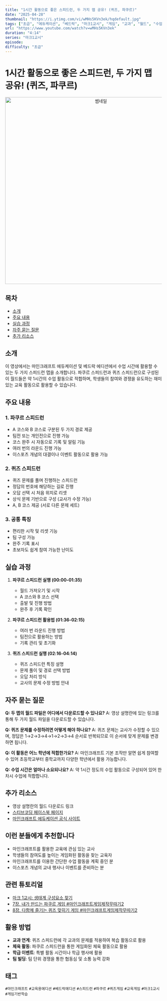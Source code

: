 ```yaml
---
title: "1시간 활동으로 좋은 스피드런, 두 가지 맵 공유! (퀴즈, 파쿠르)"
date: "2025-04-28"
thumbnail: "https://i.ytimg.com/vi/wMHs5KVn3ek/hqdefault.jpg"
tags: ["초급", "에듀케이션", "베드락", "마크1교시", "게임", "교과", "월드", "수업자", "롱폼"]
url: "https://www.youtube.com/watch?v=wMHs5KVn3ek"
duration: "4:14"
series: "마크1교시"
episode: 
difficulty: "초급"
---
```


# 1시간 활동으로 좋은 스피드런, 두 가지 맵 공유! (퀴즈, 파쿠르)

<div align="center">
<img src="https://i.ytimg.com/vi/wMHs5KVn3ek/hqdefault.jpg" alt="썸네일" width="600"/>
</div>

## 목차
- [소개](#소개)
- [주요 내용](#주요-내용)
- [실습 과정](#실습-과정)
- [자주 묻는 질문](#자주-묻는-질문)
- [추가 리소스](#추가-리소스)

## 소개
이 영상에서는 마인크래프트 에듀케이션 및 베드락 에디션에서 수업 시간에 활용할 수 있는 두 가지 스피드런 맵을 소개합니다. 파쿠르 스피드런과 퀴즈 스피드런으로 구성된 이 월드들은 약 1시간의 수업 활동으로 적합하며, 학생들의 참여와 경쟁을 유도하는 재미있는 교육 활동으로 활용할 수 있습니다.

## 주요 내용

### 1. 파쿠르 스피드런
- A 코스와 B 코스로 구분된 두 가지 경로 제공
- 팀전 또는 개인전으로 진행 가능
- 코스 완주 시 자동으로 기록 및 알림 기능
- 여러 번의 라운드 진행 가능
- 이스포츠 개념의 대결이나 이벤트 활동으로 활용 가능

### 2. 퀴즈 스피드런
- 퀴즈 문제를 풀며 진행하는 스피드런
- 정답의 번호에 해당하는 길로 진행
- 오답 선택 시 처음 위치로 리셋
- 상식 문제 기반으로 구성 (교사가 수정 가능)
- A, B 코스 제공 (서로 다른 문제 세트)

### 3. 공통 특징
- 편리한 시작 및 리셋 기능
- 팀 구성 가능
- 완주 기록 표시
- 초보자도 쉽게 참여 가능한 난이도

## 실습 과정

1. **파쿠르 스피드런 실행 (00:00-01:35)**
   - 월드 가져오기 및 시작
   - A 코스와 B 코스 선택
   - 출발 및 진행 방법
   - 완주 후 기록 확인

2. **파쿠르 스피드런 활용법 (01:36-02:15)**
   - 여러 번 라운드 진행 방법
   - 팀전으로 활용하는 방법
   - 기록 관리 및 초기화

3. **퀴즈 스피드런 실행 (02:16-04:14)**
   - 퀴즈 스피드런 특징 설명
   - 문제 풀이 및 경로 선택 방법
   - 오답 처리 방식
   - 교사의 문제 수정 방법 안내

## 자주 묻는 질문

**Q: 두 맵의 월드 파일은 어디에서 다운로드할 수 있나요?**
A: 영상 설명란에 있는 링크를 통해 두 가지 월드 파일을 다운로드할 수 있습니다.

**Q: 퀴즈 문제를 수정하려면 어떻게 해야 하나요?**
A: 퀴즈 문제는 교사가 수정할 수 있으며, 정답은 1→2→3→4→1→2→3→4 순서로 반복되므로 이 순서에 맞게 문제를 변경하면 됩니다.

**Q: 이 활동은 어느 학년에 적합한가요?**
A: 마인크래프트 기본 조작만 알면 쉽게 참여할 수 있어 초등학교부터 중학교까지 다양한 학년에서 활용 가능합니다.

**Q: 수업 시간은 얼마나 소요되나요?**
A: 약 1시간 정도의 수업 활동으로 구성되어 있어 한 차시 수업에 적합합니다.

## 추가 리소스
- 영상 설명란의 월드 다운로드 링크
- [스티브코딩 페이스북 페이지](https://www.facebook.com/stvcoding/)
- [마인크래프트 에듀케이션 공식 사이트](https://education.minecraft.net/)

## 이런 분들에게 추천합니다
- 마인크래프트를 활용한 교육에 관심 있는 교사
- 학생들의 참여도를 높이는 게임화된 활동을 찾는 교육자
- 마인크래프트를 이용한 간단한 수업 활동을 계획 중인 분
- 이스포츠 개념의 교내 행사나 이벤트를 준비하는 분

## 관련 튜토리얼
- [마크 1교시: 생태계 구성요소 찾기](링크)
- [7장. 내가 만드는 파쿠르 게임 #마인크래프트게임제작무따기2](링크)
- [8장. 다함께 즐기는 퀴즈 맞히기 게임 #마인크래프트게임제작무따기2](링크)

## 활용 방법
- **교과 연계**: 퀴즈 스피드런에 각 교과의 문제를 적용하여 복습 활동으로 활용
- **체육 활동**: 파쿠르 스피드런을 통한 게임화된 체육 활동으로 활용
- **학급 이벤트**: 특별 활동 시간이나 학급 행사에 활용
- **팀 빌딩**: 팀 단위 경쟁을 통한 협동심 및 소통 능력 강화

## 태그
`#마인크래프트` `#교육용에디션` `#베드락에디션` `#스피드런` `#파쿠르` `#퀴즈게임` `#교육게임` `#마크1교시` `#게임기반학습`